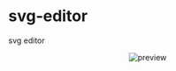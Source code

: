 # svg-editor
svg editor
<p align="center">
  <img src="https://gph.is/2q8uzGS" alt="preview"/>
</p>

